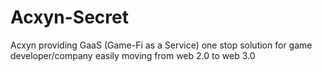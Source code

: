 # Acxyn-Secret
Acxyn providing GaaS (Game-Fi as a Service) one stop solution for game developer/company easily moving from web 2.0 to web 3.0 
